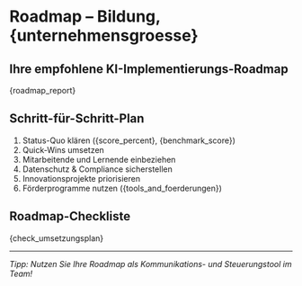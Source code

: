 # Roadmap – Bildung, {unternehmensgroesse}

## Ihre empfohlene KI-Implementierungs-Roadmap

{roadmap_report}

## Schritt-für-Schritt-Plan

1. Status-Quo klären ({score_percent}, {benchmark_score})
2. Quick-Wins umsetzen
3. Mitarbeitende und Lernende einbeziehen
4. Datenschutz & Compliance sicherstellen
5. Innovationsprojekte priorisieren
6. Förderprogramme nutzen ({tools_and_foerderungen})

## Roadmap-Checkliste

{check_umsetzungsplan}

---

_Tipp: Nutzen Sie Ihre Roadmap als Kommunikations- und Steuerungstool im Team!_
